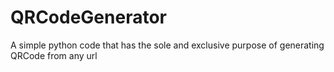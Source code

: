 # QRCodeGenerator
A simple python code that has the sole and exclusive purpose of generating QRCode from any url
